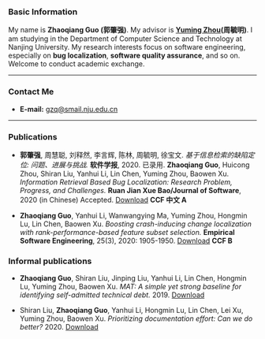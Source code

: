 

### Basic Information
My name is **Zhaoqiang Guo (郭肇强)**. My advisor is **[Yuming Zhou](https://cs.nju.edu.cn/zhouyuming/)(周毓明)**. I am studying in the Department of Computer Science and Technology at Nanjing University. My research interests focus on software engineering, especially on **bug localization**, **software quality assurance**, and so on. Welcome to conduct academic exchange.

---

### Contact Me
* **E-mail:** gzq@smail.nju.edu.cn

---

### Publications

* **郭肇强**, 周慧聪, 刘释然, 李言辉, 陈林, 周毓明, 徐宝文. *基于信息检索的缺陷定位: 问题、进展与挑战.*  **软件学报**, 2020. 已录用. 
**Zhaoqiang Guo**, Huicong Zhou, Shiran Liu, Yanhui Li, Lin Chen, Yuming Zhou, Baowen Xu. *Information Retrieval Based Bug Localization: Research Problem, Progress, and Challenges.*  **Ruan Jian Xue Bao/Journal of Software**, 2020 (in Chinese) Accepted. [Download](http://www.jos.org.cn/jos/ch/reader/create_pdf.aspx?file_no=6087&journal_id=jos) **CCF 中文 A**

* **Zhaoqiang Guo**, Yanhui Li, Wanwangying Ma, Yuming Zhou, Hongmin Lu, Lin Chen, Baowen Xu. *Boosting crash-inducing change localization with rank-performance-based feature subset selection.* **Empirical Software Engineering**, 25(3), 2020: 1905-1950. [Download](https://doi.org/10.1007/s10664-020-09802-1) **CCF B**

### Informal publications
* **Zhaoqiang Guo**, Shiran Liu, Jinping Liu, Yanhui Li, Lin Chen, Hongmin Lu, Yuming Zhou, Baowen Xu. *MAT: A simple yet strong baseline for identifying self-admitted technical debt.*  2019. [Download](https://arxiv.org/abs/1910.13238) 

* Shiran Liu, **Zhaoqiang Guo**, Yanhui Li, Hongmin Lu, Lin Chen, Lei Xu, Yuming Zhou, Baowen Xu. *Prioritizing documentation effort: Can we do better?* 2020. [Download](https://arxiv.org/abs/2006.10892)

